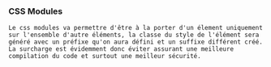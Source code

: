 ### CSS Modules ###
````Le css modules va permettre d'être à la porter d'un élement uniquement sur l'ensemble d'autre éléments, la classe du style de l'élément sera généré avec un préfixe qu'on aura défini et un suffixe différent créé. ````
````La surcharge est évidemment donc éviter assurant une meilleure compilation du code et surtout une meilleur sécurité.````

